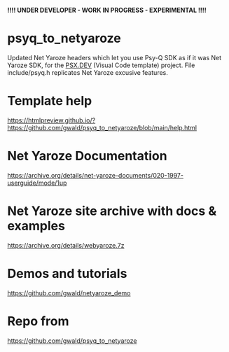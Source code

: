 **!!!! UNDER DEVELOPER - WORK IN PROGRESS - EXPERIMENTAL !!!!**


# psyq_to_netyaroze
Updated Net Yaroze headers which let you use Psy-Q SDK as if it was Net Yaroze SDK, for the 
[PSX.DEV](https://www.psx.dev) (Visual Code template) project. File include/psyq.h replicates Net Yaroze excusive features.

# Template help
https://htmlpreview.github.io/?https://github.com/gwald/psyq_to_netyaroze/blob/main/help.html

# Net Yaroze Documentation
https://archive.org/details/net-yaroze-documents/020-1997-userguide/mode/1up

# Net Yaroze site archive with docs & examples
https://archive.org/details/webyaroze.7z

# Demos and tutorials
https://github.com/gwald/netyaroze_demo

# Repo from
https://github.com/gwald/psyq_to_netyaroze
